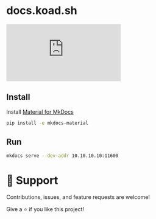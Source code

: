 # docs.koad.sh

[![Matrix](https://img.shields.io/matrix/documentation:koad.sh?label=documentation:koad.sh&logo=matrix&server_fqdn=matrix.koad.sh)](https://matrix.to/#/#documentation:koad.sh?via=koad.sh)


## Install

Install [Material for MkDocs](https://squidfunk.github.io/mkdocs-material)
```bash
pip install -e mkdocs-material
```

## Run

```bash
mkdocs serve --dev-addr 10.10.10.10:11600
```

# 🤝 Support

Contributions, issues, and feature requests are welcome!

Give a ⭐️ if you like this project!
